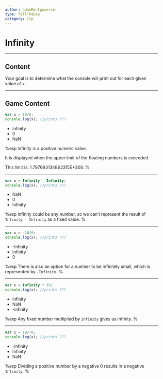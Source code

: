 ```yaml
---
author: adamMontgomerie
type: fillTheGap
category: tip
---
```


# Infinity


---

## Content

Your goal is to determine what the console
will print out for each given value of `x`.


---

## Game Content

```js
var x = 10/0;
console.log(x); //prints ???
```

- Infinity
- 0
- NaN

%exp
Infinity is a positive numeric value.

It is displayed when the upper limit of the floating numbers is exceeded.

This limit is: 1.797693134862315E+308.
%

---

```javascript
var x = Infinity - Infinity;
console.log(x); //prints ???
```

- NaN
- 0
- Infinity

%exp
Infinity could be any number, so we can’t represent the result of `Infinity - Infinity` as a fixed value.
%

---

```javascript
var x = -10/0;
console.log(x); //prints ???
```

- -Infinity
- Infinity
- 0

%exp
There is also an option for a number to be infinitely small, which is represented by `-Infinity`.
%

---

```javascript
var x = Infinity * 10;
console.log(x); //prints ???
```

- Infinity
- NaN
- -Infinity

%exp
Any fixed number multiplied by `Infinity` gives us infinity.
%

---

```javascript
var x = 10/-0;
console.log(x); //prints ???
```

- -Infinity
- Infinity
- NaN

%exp
Dividing a positive number by a negative 0 results in a negative `Infinity`.
%
 
